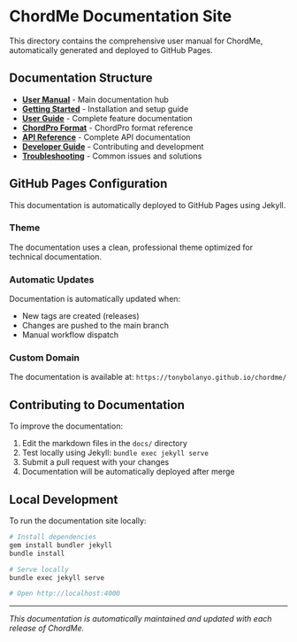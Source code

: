 # ChordMe Documentation Site

This directory contains the comprehensive user manual for ChordMe, automatically generated and deployed to GitHub Pages.

## Documentation Structure

- **[User Manual](README.md)** - Main documentation hub
- **[Getting Started](getting-started.md)** - Installation and setup guide
- **[User Guide](user-guide.md)** - Complete feature documentation
- **[ChordPro Format](chordpro-format.md)** - ChordPro format reference
- **[API Reference](api-reference.md)** - Complete API documentation
- **[Developer Guide](developer-guide.md)** - Contributing and development
- **[Troubleshooting](troubleshooting.md)** - Common issues and solutions

## GitHub Pages Configuration

This documentation is automatically deployed to GitHub Pages using Jekyll.

### Theme

The documentation uses a clean, professional theme optimized for technical documentation.

### Automatic Updates

Documentation is automatically updated when:
- New tags are created (releases)
- Changes are pushed to the main branch
- Manual workflow dispatch

### Custom Domain

The documentation is available at: `https://tonybolanyo.github.io/chordme/`

## Contributing to Documentation

To improve the documentation:

1. Edit the markdown files in the `docs/` directory
2. Test locally using Jekyll: `bundle exec jekyll serve`
3. Submit a pull request with your changes
4. Documentation will be automatically deployed after merge

## Local Development

To run the documentation site locally:

```bash
# Install dependencies
gem install bundler jekyll
bundle install

# Serve locally
bundle exec jekyll serve

# Open http://localhost:4000
```

---

*This documentation is automatically maintained and updated with each release of ChordMe.*